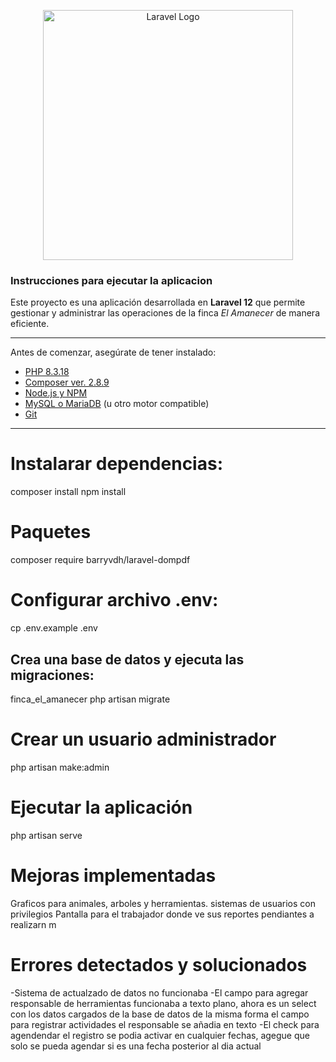 <p align="center"><a href="https://laravel.com" target="_blank"><img src="https://raw.githubusercontent.com/laravel/art/master/logo-lockup/5%20SVG/2%20CMYK/1%20Full%20Color/laravel-logolockup-cmyk-red.svg" width="400" alt="Laravel Logo"></a></p>

### Instrucciones para ejecutar la aplicacion

Este proyecto es una aplicación desarrollada en **Laravel 12** que permite gestionar y administrar las operaciones de la finca *El Amanecer* de manera eficiente.

---

Antes de comenzar, asegúrate de tener instalado:

- [PHP 8.3.18](https://www.php.net/)
- [Composer ver. 2.8.9](https://getcomposer.org/)
- [Node.js y NPM](https://nodejs.org/)
- [MySQL o MariaDB](https://www.mysql.com/) (u otro motor compatible)
- [Git](https://git-scm.com/)

---

# Instalarar dependencias:
composer install
npm install

# Paquetes
composer require barryvdh/laravel-dompdf

# Configurar archivo .env:
cp .env.example .env

## Crea una base de datos y ejecuta las migraciones:
finca_el_amanecer
php artisan migrate

# Crear un usuario administrador
php artisan make:admin

# Ejecutar la aplicación
php artisan serve

# Mejoras implementadas
Graficos para animales, arboles y herramientas. 
sistemas de usuarios con privilegios
Pantalla para el trabajador donde ve sus reportes pendiantes a realizarn m

# Errores detectados y solucionados
-Sistema de actualzado de datos no funcionaba
-El campo para agregar responsable de herramientas funcionaba a texto plano, ahora es un select con los datos cargados de la base de datos
 de la misma forma el campo para registrar actividades el responsable se añadia en texto
-El check para agendendar el registro se podia activar en cualquier fechas, agegue que solo se pueda agendar si es una fecha posterior al dia actual